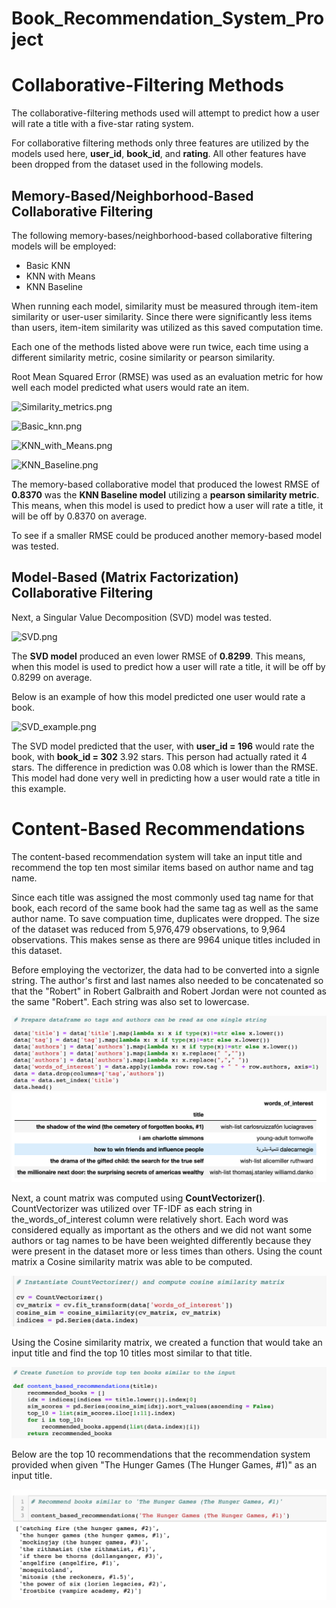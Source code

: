 # Book_Recommendation_System_Project

# Collaborative-Filtering Methods

The collaborative-filtering methods used will attempt to predict how a user will rate a title with a five-star rating system.

For collaborative filtering methods only three features are utilized by the models used here, __user_id__, __book_id__, and __rating__. All other features have been dropped from the dataset used in the following models.

## Memory-Based/Neighborhood-Based Collaborative Filtering

The following memory-bases/neighborhood-based collaborative filtering models will be employed:

 - Basic KNN
 - KNN with Means
 - KNN Baseline
 
 When running each model, similarity must be measured through item-item similarity or user-user similarity. Since there were significantly less items than users, item-item similarity was utilized as this saved computation time.
 
 Each one of the methods listed above were run twice, each time using a different similarity metric, cosine similarity or pearson similarity.
 
 Root Mean Squared Error (RMSE) was used as an evaluation metric for how well each model predicted what users would rate an item.

![Similarity_metrics.png]()

![Basic_knn.png]()

![KNN_with_Means.png]()

![KNN_Baseline.png]()

The memory-based collaborative model that produced the lowest RMSE of __0.8370__ was the __KNN Baseline model__ utilizing a __pearson similarity metric__. This means, when this model is used to predict how a user will rate a title, it will be off by 0.8370 on average.

To see if a smaller RMSE could be produced another memory-based model was tested.

## Model-Based (Matrix Factorization) Collaborative Filtering

Next, a Singular Value Decomposition (SVD) model was tested.

![SVD.png]()

The __SVD model__ produced an even lower RMSE of __0.8299__. This means, when this model is used to predict how a user will rate a title, it will be off by 0.8299 on average.

Below is an example of how this model predicted one user would rate a book.

![SVD_example.png]()

The SVD model predicted that the user, with __user_id = 196__ would rate the book, with __book_id = 302__ 3.92 stars. This person had actually rated it 4 stars. The difference in prediction was 0.08 which is lower than the RMSE. This model had done very well in predicting how a user would rate a title in this example.

# Content-Based Recommendations

The content-based recommendation system will take an input title and recommend the top ten most similar items based on author name and tag name.

Since each title was assigned the most commonly used tag name for that book, each record of the same book had the same tag as well as the same author name. To save compuation time, duplicates were dropped. The size of the dataset was reduced from 5,976,479 observations, to 9,964 observations. This makes sense as there are 9964 unique titles included in this dataset.

Before employing the vectorizer, the data had to be converted into a signle string. The author's first and last names also needed to be concatenated so that the "Robert" in Robert Galbraith and Robert Jordan were not counted as the same "Robert". Each string was also set to lowercase.

![Words_of_interest_code.png](https://github.com/erikajane/Book_Recommendation_System_Project/blob/master/Images/Words_of_interest_code.png)
![Words_of_interest_data_preview.png](https://github.com/erikajane/Book_Recommendation_System_Project/blob/master/Images/Words_of_interest_data_preview.png)

Next, a count matrix was computed using __CountVectorizer()__. CountVectorizer was utilized over TF-IDF as each string in the_words_of_interest column were relatively short. Each word was considered equally as important as the others and we did not want some authors or tag names to be have been weighted differently because they were present in the dataset more or less times than others. Using the count matrix a Cosine similarity matrix was able to be computed.

![CountVectorize_CosineSimilarity.png](https://github.com/erikajane/Book_Recommendation_System_Project/blob/master/Images/CountVectorize_CosineSimilarity.png)

Using the Cosine similarity matrix, we created a function that would take an input title and find the top 10 titles most similar to that title.

![Content_Recommendation_Function.png](https://github.com/erikajane/Book_Recommendation_System_Project/blob/master/Images/Content_Recommendation_Function.png)

Below are the top 10 recommendations that the recommendation system provided when given "The Hunger Games (The Hunger Games, #1)" as an input title.

![Hunger_Games_Recommendations.png](https://github.com/erikajane/Book_Recommendation_System_Project/blob/master/Images/Hunger_Games_Recommendations.png)